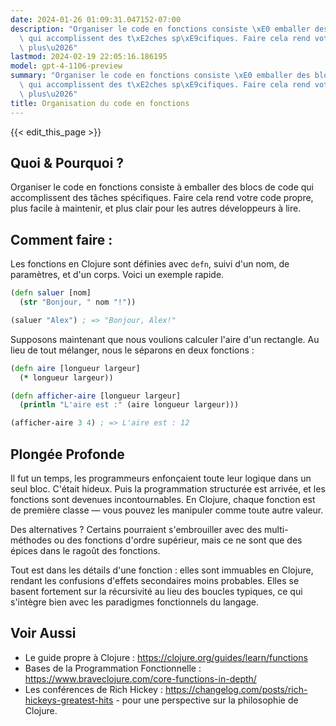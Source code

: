 ```yaml
---
date: 2024-01-26 01:09:31.047152-07:00
description: "Organiser le code en fonctions consiste \xE0 emballer des blocs de code\
  \ qui accomplissent des t\xE2ches sp\xE9cifiques. Faire cela rend votre code propre,\
  \ plus\u2026"
lastmod: 2024-02-19 22:05:16.186195
model: gpt-4-1106-preview
summary: "Organiser le code en fonctions consiste \xE0 emballer des blocs de code\
  \ qui accomplissent des t\xE2ches sp\xE9cifiques. Faire cela rend votre code propre,\
  \ plus\u2026"
title: Organisation du code en fonctions
---
```


{{< edit_this_page >}}

## Quoi & Pourquoi ?

Organiser le code en fonctions consiste à emballer des blocs de code qui accomplissent des tâches spécifiques. Faire cela rend votre code propre, plus facile à maintenir, et plus clair pour les autres développeurs à lire.

## Comment faire :

Les fonctions en Clojure sont définies avec `defn`, suivi d'un nom, de paramètres, et d'un corps. Voici un exemple rapide.

```Clojure
(defn saluer [nom]
  (str "Bonjour, " nom "!"))

(saluer "Alex") ; => "Bonjour, Alex!"
```

Supposons maintenant que nous voulions calculer l'aire d'un rectangle. Au lieu de tout mélanger, nous le séparons en deux fonctions :

```Clojure
(defn aire [longueur largeur]
  (* longueur largeur))

(defn afficher-aire [longueur largeur]
  (println "L'aire est :" (aire longueur largeur)))

(afficher-aire 3 4) ; => L'aire est : 12
```

## Plongée Profonde

Il fut un temps, les programmeurs enfonçaient toute leur logique dans un seul bloc. C'était hideux. Puis la programmation structurée est arrivée, et les fonctions sont devenues incontournables. En Clojure, chaque fonction est de première classe — vous pouvez les manipuler comme toute autre valeur.

Des alternatives ? Certains pourraient s'embrouiller avec des multi-méthodes ou des fonctions d'ordre supérieur, mais ce ne sont que des épices dans le ragoût des fonctions.

Tout est dans les détails d'une fonction : elles sont immuables en Clojure, rendant les confusions d'effets secondaires moins probables. Elles se basent fortement sur la récursivité au lieu des boucles typiques, ce qui s'intègre bien avec les paradigmes fonctionnels du langage.

## Voir Aussi

- Le guide propre à Clojure : https://clojure.org/guides/learn/functions
- Bases de la Programmation Fonctionnelle : https://www.braveclojure.com/core-functions-in-depth/
- Les conférences de Rich Hickey : https://changelog.com/posts/rich-hickeys-greatest-hits - pour une perspective sur la philosophie de Clojure.
